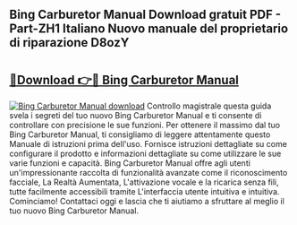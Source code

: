 ## Bing Carburetor Manual Download gratuit PDF - Part-ZH1 Italiano Nuovo manuale del proprietario di riparazione D8ozY

# <h2><a href="http://dffid8i.blite.top/?on=Bing+Carburetor+Manual">🔗Download 👉🔴 Bing Carburetor Manual</a></h2>

[![Bing Carburetor Manual download](https://i.imgur.com/lujVjoI.png)](http://dffid8i.blite.top/?on=Bing+Carburetor+Manual)
Controllo magistrale questa guida svela i segreti del tuo nuovo Bing Carburetor Manual e ti consente di controllare con precisione le sue funzioni. Per ottenere il massimo dal tuo Bing Carburetor Manual, ti consigliamo di leggere attentamente questo Manuale di istruzioni prima dell'uso. Fornisce istruzioni dettagliate su come configurare il prodotto e informazioni dettagliate su come utilizzare le sue varie funzioni e capacità. Bing Carburetor Manual offre agli utenti un'impressionante raccolta di funzionalità avanzate come il riconoscimento facciale, La Realtà Aumentata, L'attivazione vocale e la ricarica senza fili, tutte facilmente accessibili tramite L'interfaccia utente intuitiva e intuitiva. Cominciamo! Contattaci oggi e lascia che ti aiutiamo a sfruttare al meglio il tuo nuovo Bing Carburetor Manual.
